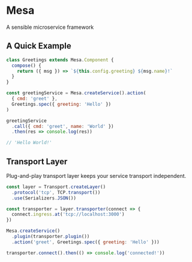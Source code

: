 # Mesa

A sensible microservice framework

## A Quick Example

```js
class Greetings extends Mesa.Component {
  compose() {
    return ({ msg }) => `${this.config.greeting} ${msg.name}!`
  }
}

const greetingService = Mesa.createService().action(
  { cmd: 'greet' },
  Greetings.spec({ greeting: 'Hello' })
)

greetingService
  .call({ cmd: 'greet', name: 'World' })
  .then(res => console.log(res))

// 'Hello World!'
```

## Transport Layer

Plug-and-play transport layer keeps your service transport independent.

```js
const layer = Transport.createLayer()
  .protocol('tcp', TCP.transport())
  .use(Serializers.JSON())

const transporter = layer.transporter(connect => {
  connect.ingress.at('tcp://localhost:3000')
})

Mesa.createService()
  .plugin(transporter.plugin())
  .action('greet', Greetings.spec({ greeting: 'Hello' }))

transporter.connect().then(() => console.log('connected!'))
```
